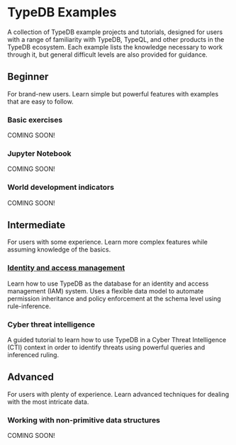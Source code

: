 # TypeDB Examples

A collection of TypeDB example projects and tutorials, designed for users with a range of familiarity with TypeDB,
TypeQL, and other products in the TypeDB ecosystem. Each example lists the knowledge necessary to work through it, but
general difficult levels are also provided for guidance.

## Beginner

For brand-new users. Learn simple but powerful features with examples that are easy to follow.

### Basic exercises

COMING SOON!

### Jupyter Notebook

COMING SOON!

### World development indicators

COMING SOON!

## Intermediate

For users with some experience. Learn more complex features while assuming knowledge of the basics.

### [Identity and access management](https://github.com/james-whiteside/typedb-examples/tree/master/iam-demo)

Learn how to use TypeDB as the database for an identity and access management (IAM) system. Uses a flexible data model
to automate permission inheritance and policy enforcement at the schema level using rule-inference.

### Cyber threat intelligence

A guided tutorial to learn how to use TypeDB in a Cyber Threat Intelligence (CTI) context in order to identify threats using powerful queries and inferenced ruling.

## Advanced

For users with plenty of experience. Learn advanced techniques for dealing with the most intricate data.

### Working with non-primitive data structures

COMING SOON!

